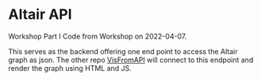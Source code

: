 # Altair API
Workshop Part I
Code from Workshop on 2022-04-07.

This serves as the backend offering one end point to access the Altair graph as json.
The other repo [VisFromAPI](https://github.com/BrokenShell/VisFromAPI) will connect to this endpoint and render the graph using HTML and JS.
